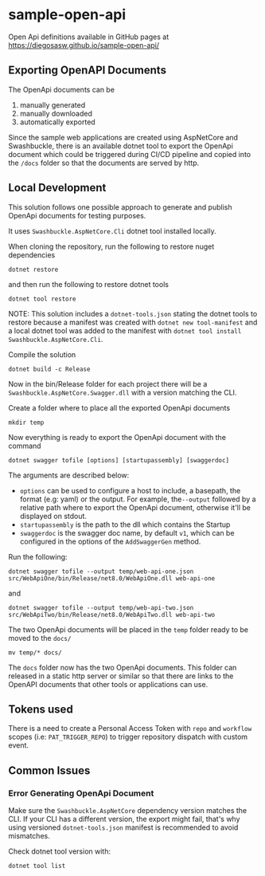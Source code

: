 # sample-open-api
Open Api definitions available in GitHub pages at https://diegosasw.github.io/sample-open-api/

## Exporting OpenAPI Documents
The OpenApi documents can be 
1. manually generated
2. manually downloaded
3. automatically exported

Since the sample web applications are created using AspNetCore and Swashbuckle, there is an available dotnet tool
to export the OpenApi document which could be triggered during CI/CD pipeline and copied into the `/docs` folder
so that the documents are served by http.

## Local Development
This solution follows one possible approach to generate and publish OpenApi documents for testing purposes.

It uses `Swashbuckle.AspNetCore.Cli` dotnet tool installed locally.

When cloning the repository, run the following to restore nuget dependencies
```
dotnet restore
```

and then run the following to restore dotnet tools
```
dotnet tool restore
```

NOTE: This solution includes a `dotnet-tools.json` stating the dotnet tools to restore because a manifest was created
with `dotnet new tool-manifest` and a local dotnet tool was added to the manifest with `dotnet tool install Swashbuckle.AspNetCore.Cli`.

Compile the solution
```
dotnet build -c Release
```

Now in the bin/Release folder for each project there will be a `Swashbuckle.AspNetCore.Swagger.dll` 
with a version matching the CLI.

Create a folder where to place all the exported OpenApi documents
```
mkdir temp
```

Now everything is ready to export the OpenApi document with the command
```
dotnet swagger tofile [options] [startupassembly] [swaggerdoc]
```

The arguments are described below: 
- `options` can be used to configure a host to include, a basepath, the format (e.g: yaml) or the output. For example, 
  the`--output` followed by a relative path where to export the OpenApi document, otherwise it'll be displayed on stdout.
- `startupassembly` is the path to the dll which contains the Startup
- `swaggerdoc` is the swagger doc name, by default `v1`, which can be configured in the options of the `AddSwaggerGen` method.

Run the following:
```
dotnet swagger tofile --output temp/web-api-one.json src/WebApiOne/bin/Release/net8.0/WebApiOne.dll web-api-one
```
and
```
dotnet swagger tofile --output temp/web-api-two.json src/WebApiTwo/bin/Release/net8.0/WebApiTwo.dll web-api-two
```

The two OpenApi documents will be placed in the `temp` folder ready to be moved to the `docs/`

```
mv temp/* docs/
```

The `docs` folder now has the two OpenApi documents. This folder can released in a static http server or similar so that
there are links to the OpenAPI documents that other tools or applications can use.

## Tokens used 
There is a need to create a Personal Access Token with `repo` and `workflow` scopes (i.e: `PAT_TRIGGER_REPO`) to trigger repository dispatch with custom event.

## Common Issues

### Error Generating OpenApi Document
Make sure the `Swashbuckle.AspNetCore` dependency version matches the CLI.
If your CLI has a different version, the export might fail, that's why using versioned `dotnet-tools.json` manifest
is recommended to avoid mismatches.

Check dotnet tool version with:
```
dotnet tool list
```

